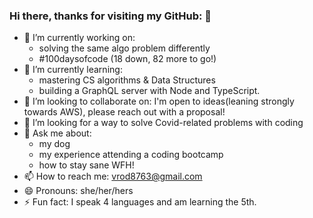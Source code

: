 ### Hi there, thanks for visiting my GitHub: 👋

- 🔭 I’m currently working on:
  + solving the same algo problem differently
  + #100daysofcode (18 down, 82 more to go!)
- 🌱 I’m currently learning: 
  + mastering CS algorithms & Data Structures
  + building a GraphQL server with Node and TypeScript. 
- 👯 I’m looking to collaborate on: I'm open to ideas(leaning strongly towards AWS), please reach out with a proposal!
- 🤔 I’m looking for a way to solve Covid-related problems with coding
- 💬 Ask me about: 
  + my dog
  + my experience attending a coding bootcamp
  + how to stay sane WFH!
- 📫 How to reach me: vrod8763@gmail.com 
- 😄 Pronouns: she/her/hers
- ⚡ Fun fact: I speak 4 languages and am learning the 5th.
